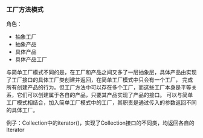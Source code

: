 ### 工厂方法模式
角色：
- 抽象工厂
- 抽象产品
- 具体产品
- 具体产品工厂

与简单工厂模式不同的是，在工厂和产品之间又多了一层抽象层，具体产品由实现了工厂接口的具体工厂类创建并返回，在简单工厂模式中只会有一个工厂，
完成所有创建产品的行为。但工厂方法中可以存在多个工厂，而这些工厂本身是平等关系，它们可以创建属于各自的产品，只要其产品实现了产品的接口。
可以与简单工厂模式相结合，加入简单工厂模式中的工厂，其职责是通过传入的参数返回不同的具体工厂。

例子：Collection中的iterator()，实现了Collection接口的不同类，均返回各自的Iterator